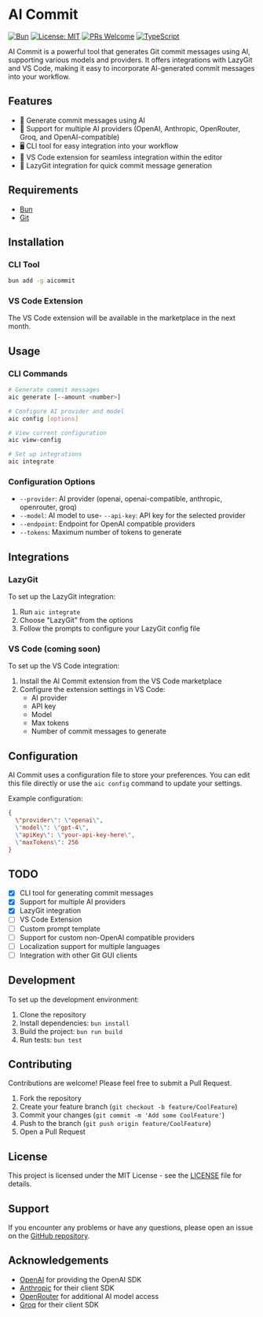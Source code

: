 # AI Commit

[![Bun](https://img.shields.io/badge/Bun-%23000000.svg?style=for-the-badge&logo=bun&logoColor=white)](https://bun.sh)
[![License: MIT](https://img.shields.io/badge/License-MIT-yellow.svg)](https://opensource.org/licenses/MIT)
[![PRs Welcome](https://img.shields.io/badge/PRs-welcome-brightgreen.svg?style=flat-square)](http://makeapullrequest.com)
[![TypeScript](https://img.shields.io/badge/TypeScript-%23007ACC.svg?style=for-the-badge&logo=typescript&logoColor=white)](https://www.typescriptlang.org/)

AI Commit is a powerful tool that generates Git commit messages using AI, supporting various models and providers. It offers integrations with LazyGit and VS Code, making it easy to incorporate AI-generated commit messages into your workflow.

## Features

- 🤖 Generate commit messages using AI
- 🔄 Support for multiple AI providers (OpenAI, Anthropic, OpenRouter, Groq, and OpenAI-compatible)
- 🖥️ CLI tool for easy integration into your workflow
- 📝 VS Code extension for seamless integration within the editor
- 🔗 LazyGit integration for quick commit message generation

## Requirements

- [Bun](https://bun.sh/)
- [Git](https://git-scm.com/)

## Installation

### CLI Tool

```bash
bun add -g aicommit
```

### VS Code Extension

The VS Code extension will be available in the marketplace in the next month.

## Usage

### CLI Commands

```bash
# Generate commit messages
aic generate [--amount <number>]

# Configure AI provider and model
aic config [options]

# View current configuration
aic view-config

# Set up integrations
aic integrate
```

### Configuration Options

- `--provider`: AI provider (openai, openai-compatible, anthropic, openrouter, groq)
- `--model`: AI model to use- `--api-key`: API key for the selected provider
- `--endpoint`: Endpoint for OpenAI compatible providers
- `--tokens`: Maximum number of tokens to generate

## Integrations

### LazyGit

To set up the LazyGit integration:

1. Run `aic integrate`
2. Choose \"LazyGit\" from the options
3. Follow the prompts to configure your LazyGit config file

### VS Code (coming soon)

To set up the VS Code integration:

1. Install the AI Commit extension from the VS Code marketplace
2. Configure the extension settings in VS Code:
   - AI provider
   - API key
   - Model
   - Max tokens
   - Number of commit messages to generate

## Configuration

AI Commit uses a configuration file to store your preferences. You can edit this file directly or use the `aic config` command to update your settings.

Example configuration:

```json
{
  \"provider\": \"openai\",
  \"model\": \"gpt-4\",
  \"apiKey\": \"your-api-key-here\",
  \"maxTokens\": 256
}
```

## TODO

- [x] CLI tool for generating commit messages
- [x] Support for multiple AI providers
- [x] LazyGit integration
- [ ] VS Code Extension
- [ ] Custom prompt template
- [ ] Support for custom non-OpenAI compatible providers
- [ ] Localization support for multiple languages
- [ ] Integration with other Git GUI clients

## Development

To set up the development environment:

1. Clone the repository
2. Install dependencies: ```bun install```
3. Build the project: ```bun run build```
4. Run tests: ```bun test```

## Contributing

Contributions are welcome! Please feel free to submit a Pull Request.

1. Fork the repository
2. Create your feature branch (`git checkout -b feature/CoolFeature`)
3. Commit your changes (`git commit -m 'Add some CoolFeature'`)
4. Push to the branch (`git push origin feature/CoolFeature`)
5. Open a Pull Request

## License

This project is licensed under the MIT License - see the [LICENSE](LICENSE) file for details.

## Support

If you encounter any problems or have any questions, please open an issue on the [GitHub repository](https://github.com/kevin-kidd/aicommit).

## Acknowledgements

- [OpenAI](https://openai.com/) for providing the OpenAI SDK
- [Anthropic](https://www.anthropic.com/) for their client SDK
- [OpenRouter](https://openrouter.ai/) for additional AI model access
- [Groq](https://groq.com/) for their client SDK
